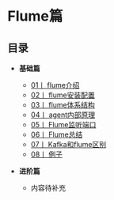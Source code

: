 # Flume篇

## 目录
   
-  **基础篇**
    - [01丨 flume介绍 ](./Flume简介.md)
    - [02丨 flume安装配置 ](./Flume安装配置.md)
    - [03丨 flume体系结构 ](./Flume体系结构.md)
    - [04丨 agent内部原理 ](./Agent内部原理.md)
    - [05丨 Flume监听端口 ](./Flume监听端口.md)
    - [06丨 Flume总结 ](./Flume总结.md)
    - [07丨 Kafka和flume区别 ](./kafka和flume的区别.md)
    - [08丨 例子 ](./Flume例子.md)




-  **进阶篇**
   - 内容待补充